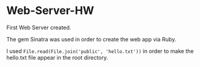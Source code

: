 # Web-Server-HW

First Web Server created. 

The gem Sinatra was used in order to create the web app via Ruby.

I used `File.read(File.join('public', 'hello.txt'))` in order to make the hello.txt file appear in the root directory.
